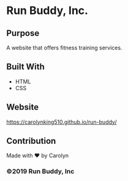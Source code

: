 # Run Buddy, Inc.

## Purpose
A website that offers fitness training services. 

## Built With
* HTML
* CSS

## Website 
https://carolynking510.github.io/run-buddy/

## Contribution
Made with ❤️ by Carolyn 

### ©️2019 Run Buddy, Inc 
